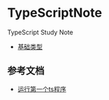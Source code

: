 # TypeScriptNote
TypeScript Study Note

- [基础类型](http://www.tslang.cn/docs/handbook/basic-types.html)


## 参考文档
- [运行第一个ts程序](https://blog.csdn.net/sanlingwu/article/details/79310054)
